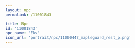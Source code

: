 ```yaml
---
layout: npc
permalink: /11001843

title: Npc
id: '11001843'
npc_name: 'Eks'
icon_url: 'portrait/npc/11000447_mapleguard_rest_p.png'
---
```

